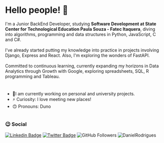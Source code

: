 # Hello people! 👋

I'm a Junior BackEnd Developer, studying <strong>Software Development at State Center for Technological Education Paula Souza - Fatec Itaquera</strong>, diving into algorithms, programming and data structures in Python, JavaScript, C and C#.<br><br>
I've already started putting my knowledge into practice in projects involving Django, Express and React. Also, I'm exploring the wonders of FastAPI.<br><br>
Committed to continuous learning, currently expanding my horizons in Data Analytics through Growth with Google, exploring spreadsheets, SQL, R programming and Tableau.<br>

#

- 🔭I am currently working on personal and university projects.
- ⚡ Curiosity: I love meeting new places!
- 🙃 Pronouns: Duno

#
 
 ### :wink: Social
[![Linkedin Badge](https://img.shields.io/badge/LinkedIn-0077B5?style=for-the-badge&logo=linkedin&logoColor=white&link=https://www.linkedin.com/in/danielvor/)](https://www.linkedin.com/in/danielvor/)
[![Twitter Badge](https://img.shields.io/badge/Twitter-1877F2?style=for-the-badge&logo=twitter&logoColor=white&link=https://www.twitter.com/danielvor_/)](https://www.twitter.com/danielvor_/)
![GitHub Followers](https://img.shields.io/github/followers/dunodaniel?label=Follow&style=for-the-badge)
![DanielRodrigues](https://komarev.com/ghpvc/?username=dunodaniel)
